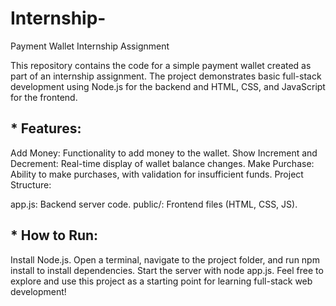 # Internship-
Payment Wallet Internship Assignment

This repository contains the code for a simple payment wallet created as part of an internship assignment. The project demonstrates basic full-stack development using Node.js for the backend and HTML, CSS, and JavaScript for the frontend.

## * Features:

Add Money: Functionality to add money to the wallet.
Show Increment and Decrement: Real-time display of wallet balance changes.
Make Purchase: Ability to make purchases, with validation for insufficient funds.
Project Structure:

app.js: Backend server code.
public/: Frontend files (HTML, CSS, JS).
## * How to Run:

Install Node.js.
Open a terminal, navigate to the project folder, and run npm install to install dependencies.
Start the server with node app.js.
Feel free to explore and use this project as a starting point for learning full-stack web development!
